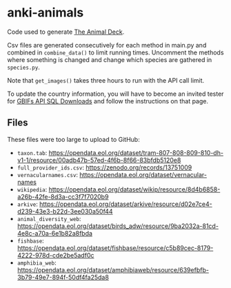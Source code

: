 # anki-animals

Code used to generate [The Animal Deck](https://ankiweb.net/shared/info/934600214).

Csv files are generated consecutively for each method in main.py and combined in `combine_data()` to limit running times. Uncomment the methods where something is changed and change which species are gathered in `species.py`.

Note that `get_images()` takes three hours to run with the API call limit.

To update the country information, you will have to become an invited tester for [GBIFs API SQL Downloads](https://techdocs.gbif.org/en/data-use/api-sql-downloads) and follow the instructions on that page.

## Files
These files were too large to upload to GitHub:
- `taxon.tab`: https://opendata.eol.org/dataset/tram-807-808-809-810-dh-v1-1/resource/00adb47b-57ed-4f6b-8f66-83bfdb5120e8
- `full_provider_ids.csv`: https://zenodo.org/records/13751009
- `vernacularnames.csv`: https://opendata.eol.org/dataset/vernacular-names
- `wikipedia`: https://opendata.eol.org/dataset/wikip/resource/8d4b6858-a26b-42fe-8d3a-cc3f7f7020b9
- `arkive`: https://opendata.eol.org/dataset/arkive/resource/d02e7ce4-d239-43e3-b22d-3ee030a50f44
- `animal_diversity_web`: https://opendata.eol.org/dataset/birds_adw/resource/9ba2032a-81cd-4e8c-a70a-6e1b82a8fbda
- `fishbase`: https://opendata.eol.org/dataset/fishbase/resource/c5b89cec-8179-4222-978d-cde2be5adf0c
- `amphibia_web`: https://opendata.eol.org/dataset/amphibiaweb/resource/639efbfb-3b79-49e7-894f-50df4fa25da8
